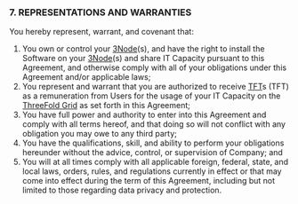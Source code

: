 ### 7. REPRESENTATIONS AND WARRANTIES

You hereby represent, warrant, and covenant that:

1. You own or control your [3Node](threefold__3node)(s), and have the right to install the Software on your [3Node](threefold__3node)(s) and share IT Capacity pursuant to this Agreement, and otherwise comply with all of your obligations under this Agreement and/or applicable laws;
2. You represent and warrant that you are authorized to receive [TFT](threefold__threefold_token)s (TFT) as a remuneration from Users for the usage of your IT Capacity on the [ThreeFold Grid](threefold__threefold_grid) as set forth in this Agreement;
3. You have full power and authority to enter into this Agreement and comply with all terms hereof, and that doing so will not conflict with any obligation you may owe to any third party;
4. You have the qualifications, skill, and ability to perform your obligations hereunder without the advice, control, or supervision of Company; and
5. You will at all times comply with all applicable foreign, federal, state, and local laws, orders, rules, and regulations currently in effect or that may come into effect during the term of this Agreement, including but not limited to those regarding data privacy and protection.